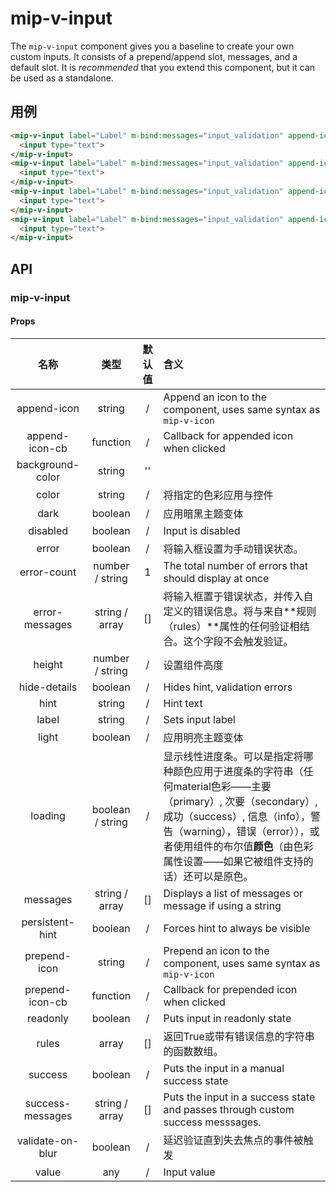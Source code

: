# mip-v-input

The `mip-v-input` component gives you a baseline to create your own custom inputs. It consists of a prepend/append slot, messages, and a default slot. It is _recommended_ that you extend this component, but it can be used as a standalone.

## 用例

```html
<mip-v-input label="Label" m-bind:messages="input_validation" append-icon="close" prepend-icon="phone">
  <input type="text">
</mip-v-input>
<mip-v-input label="Label" m-bind:messages="input_validation" append-icon="close" prepend-icon="phone" m-bind:loading="input_loading">
  <input type="text">
</mip-v-input>
<mip-v-input label="Label" m-bind:messages="input_validation" append-icon="close" prepend-icon="phone" error="true">
  <input type="text">
</mip-v-input>
<mip-v-input label="Label" m-bind:messages="input_validation" append-icon="close" prepend-icon="phone" disabled="true">
  <input type="text">
</mip-v-input>
```

## API

### mip-v-input

#### Props

名称|类型|默认值|含义
:--:|:--:|:--:|:---
append-icon|string|/|Append an icon to the component, uses same syntax as `mip-v-icon`
append-icon-cb|function|/|Callback for appended icon when clicked
background-color|string|''|
color|string|/|将指定的色彩应用与控件
dark|boolean|/|应用暗黑主题变体
disabled|boolean|/|Input is disabled
error|boolean|/|将输入框设置为手动错误状态。
error-count|number / string|1|The total number of errors that should display at once
error-messages|string / array|[]|将输入框置于错误状态，并传入自定义的错误信息。将与来自**规则（rules）**属性的任何验证相结合。这个字段不会触发验证。
height|number / string|/|设置组件高度
hide-details|boolean|/|Hides hint, validation errors
hint|string|/|Hint text
label|string|/|Sets input label
light|boolean|/|应用明亮主题变体
loading|boolean / string|/|显示线性进度条。可以是指定将哪种颜色应用于进度条的字符串（任何material色彩——主要（primary）, 次要（secondary）, 成功（success）, 信息（info），警告（warning），错误（error）），或者使用组件的布尔值**颜色**（由色彩属性设置——如果它被组件支持的话）还可以是原色。
messages|string / array|[]|Displays a list of messages or message if using a string
persistent-hint|boolean|/|Forces hint to always be visible
prepend-icon|string|/|Prepend an icon to the component, uses same syntax as `mip-v-icon`
prepend-icon-cb|function|/|Callback for prepended icon when clicked
readonly|boolean|/|Puts input in readonly state
rules|array|[]|返回True或带有错误信息的字符串的函数数组。
success|boolean|/|Puts the input in a manual success state
success-messages|string / array|[]|Puts the input in a success state and passes through custom success messsages.
validate-on-blur|boolean|/|延迟验证直到失去焦点的事件被触发
value|any|/|Input value

